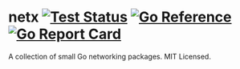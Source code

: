 # netx [![Test Status](https://github.com/mdlayher/netx/workflows/Test/badge.svg)](https://github.com/mdlayher/netx/actions) [![Go Reference](https://pkg.go.dev/badge/github.com/mdlayher/netx.svg)](https://pkg.go.dev/github.com/mdlayher/netx) [![Go Report Card](https://goreportcard.com/badge/github.com/mdlayher/netx)](https://goreportcard.com/report/github.com/mdlayher/netx)

A collection of small Go networking packages. MIT Licensed.
